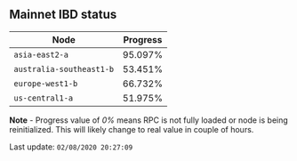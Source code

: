 ## **Mainnet** IBD status


Node | Progress
--- | ---
`asia-east2-a` | 95.097%
`australia-southeast1-b` | 53.451%
`europe-west1-b` | 66.732%
`us-central1-a` | 51.975%


**Note** - Progress value of *0%* means RPC is not fully loaded or node is being reinitialized. This will likely change to real value in couple of hours.


Last update: `02/08/2020 20:27:09`
